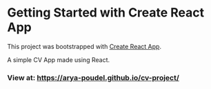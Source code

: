 # Getting Started with Create React App

This project was bootstrapped with [Create React App](https://github.com/facebook/create-react-app).

A simple CV App made using React.

### View at: https://arya-poudel.github.io/cv-project/



